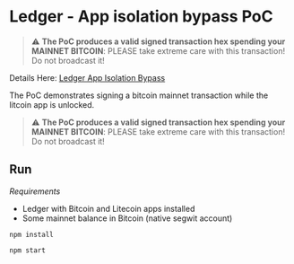 # Ledger - App isolation bypass PoC

> :warning: **The PoC produces a valid signed transaction hex spending your MAINNET BITCOIN**: PLEASE take extreme care with this transaction! Do not broadcast it!

Details Here: [Ledger App Isolation Bypass](https://monokh.com/posts/ledger-app-isolation-bypass)

The PoC demonstrates signing a bitcoin mainnet transaction while the litcoin app is unlocked. 

> :warning: **The PoC produces a valid signed transaction hex spending your MAINNET BITCOIN**: PLEASE take extreme care with this transaction! Do not broadcast it!

## Run

*Requirements*

- Ledger with Bitcoin and Litecoin apps installed
- Some mainnet balance in Bitcoin (native segwit account)

`npm install`

`npm start`


